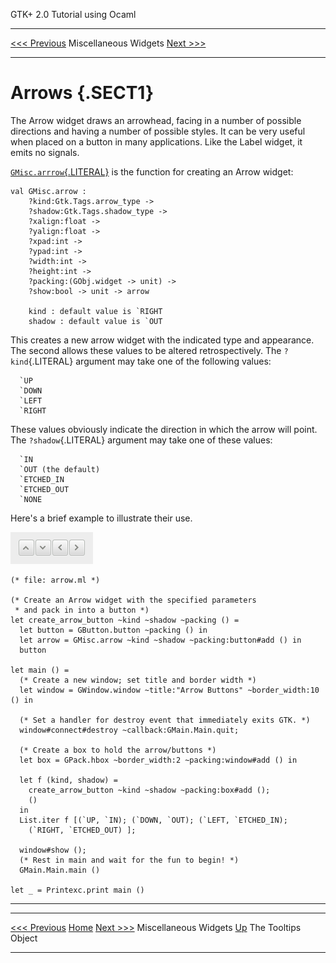   GTK+ 2.0 Tutorial using Ocaml
  ------------------------------- ----------------------- ---------------------------
  [\<\<\< Previous](c953.html)    Miscellaneous Widgets   [Next \>\>\>](x1016.html)

* * * * *

Arrows {.SECT1}
======

The Arrow widget draws an arrowhead, facing in a number of possible
directions and having a number of possible styles. It can be very useful
when placed on a button in many applications. Like the Label widget, it
emits no signals.

[`GMisc.arrrow`{.LITERAL}](http://lablgtk.forge.ocamlcore.org/refdoc/GMisc.html#VALarrow)
is the function for creating an Arrow widget:

~~~~ {.PROGRAMLISTING}
val GMisc.arrow :
    ?kind:Gtk.Tags.arrow_type ->
    ?shadow:Gtk.Tags.shadow_type ->
    ?xalign:float ->
    ?yalign:float ->
    ?xpad:int ->
    ?ypad:int ->
    ?width:int ->
    ?height:int ->
    ?packing:(GObj.widget -> unit) ->
    ?show:bool -> unit -> arrow

    kind : default value is `RIGHT
    shadow : default value is `OUT
~~~~

This creates a new arrow widget with the indicated type and appearance.
The second allows these values to be altered retrospectively. The
`?kind`{.LITERAL} argument may take one of the following values:

~~~~ {.PROGRAMLISTING}
  `UP
  `DOWN
  `LEFT
  `RIGHT
~~~~

These values obviously indicate the direction in which the arrow will
point. The `?shadow`{.LITERAL} argument may take one of these values:

~~~~ {.PROGRAMLISTING}
  `IN
  `OUT (the default)
  `ETCHED_IN
  `ETCHED_OUT
  `NONE
~~~~

Here's a brief example to illustrate their use.

![](images/arrow.png)

~~~~ {.PROGRAMLISTING}
(* file: arrow.ml *)

(* Create an Arrow widget with the specified parameters
 * and pack in into a button *)
let create_arrow_button ~kind ~shadow ~packing () =
  let button = GButton.button ~packing () in
  let arrow = GMisc.arrow ~kind ~shadow ~packing:button#add () in
  button

let main () =
  (* Create a new window; set title and border width *)
  let window = GWindow.window ~title:"Arrow Buttons" ~border_width:10 () in

  (* Set a handler for destroy event that immediately exits GTK. *)
  window#connect#destroy ~callback:GMain.Main.quit;

  (* Create a box to hold the arrow/buttons *)
  let box = GPack.hbox ~border_width:2 ~packing:window#add () in

  let f (kind, shadow) =
    create_arrow_button ~kind ~shadow ~packing:box#add ();
    ()
  in
  List.iter f [(`UP, `IN); (`DOWN, `OUT); (`LEFT, `ETCHED_IN);
    (`RIGHT, `ETCHED_OUT) ];

  window#show ();
  (* Rest in main and wait for the fun to begin! *)
  GMain.Main.main ()

let _ = Printexc.print main ()
~~~~

* * * * *

  ------------------------------ -------------------- ---------------------------
  [\<\<\< Previous](c953.html)   [Home](book1.html)   [Next \>\>\>](x1016.html)
  Miscellaneous Widgets          [Up](c953.html)      The Tooltips Object
  ------------------------------ -------------------- ---------------------------


